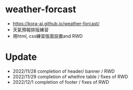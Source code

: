# weather-forcast
- https://kora-ai.github.io/weather-forcast/
- 天氣預報排版練習
- 用html, css練習版面設置and RWD
# Update
- 2022/11/28 completion of header/ banner / RWD
- 2022/11/29 completion of whethre table / fixes of RWD
- 2022/12/1  completion of footer / fixes of RWD

